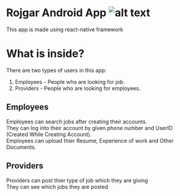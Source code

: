 # Rojgar Android App ![alt text](https://cdn4.iconfinder.com/data/icons/logos-3/600/React.js_logo-512.png)
This app is made using react-native framework

# What is inside?
There are two types of users in this app:
1. Employees - People who are looking for job.
2. Providers - People who are looking for employees.

## Employees
Employees can search jobs after creating their accounts.<br />
They can log into their account by given phone number and UserID (Created While Creating Account).<br />
Employees can upload thier Resume, Experience of work and Other Documents.<br />

## Providers
Providers can post thier type of job which they are giving<br />
They can see which jobs they are posted <br />
